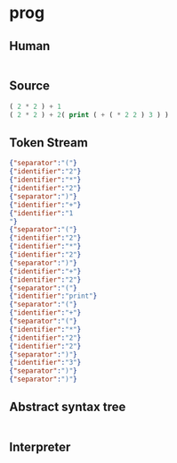 # prog
## Human
```

```
## Source
```lisp
( 2 * 2 ) + 1
( 2 * 2 ) + 2( print ( + ( * 2 2 ) 3 ) ) 
```
## Token Stream
```json
{"separator":"("}
{"identifier":"2"}
{"identifier":"*"}
{"identifier":"2"}
{"separator":")"}
{"identifier":"+"}
{"identifier":"1
"}
{"separator":"("}
{"identifier":"2"}
{"identifier":"*"}
{"identifier":"2"}
{"separator":")"}
{"identifier":"+"}
{"identifier":"2"}
{"separator":"("}
{"identifier":"print"}
{"separator":"("}
{"identifier":"+"}
{"separator":"("}
{"identifier":"*"}
{"identifier":"2"}
{"identifier":"2"}
{"separator":")"}
{"identifier":"3"}
{"separator":")"}
{"separator":")"}
```
## Abstract syntax tree
```json
```
## Interpreter
```bash
```